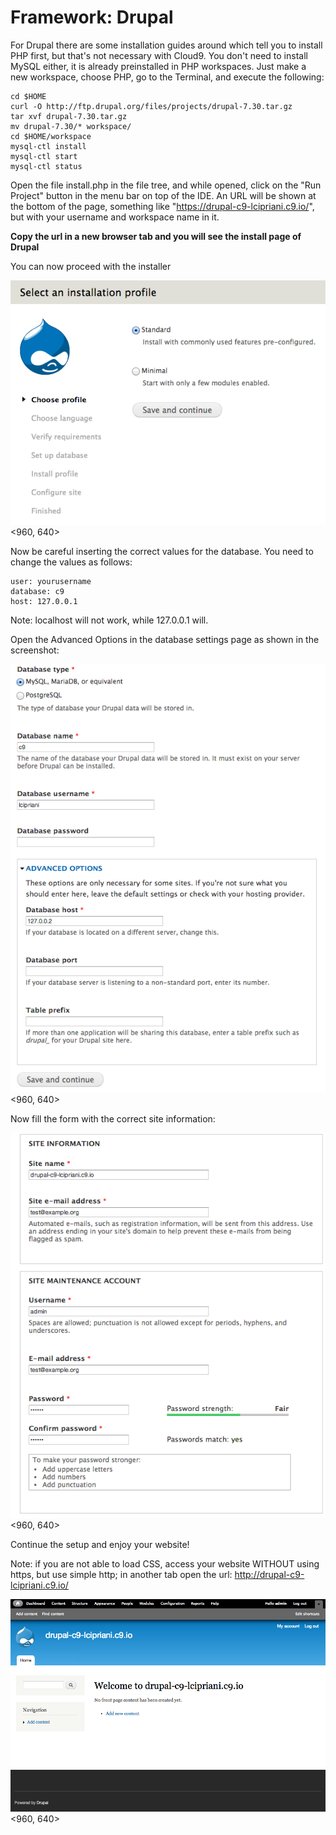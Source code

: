# Framework: Drupal
For Drupal there are some installation guides around which tell you to install PHP first, but that's not necessary with Cloud9.
You don't need to install MySQL either, it is already preinstalled in PHP workspaces. 
Just make a new workspace, choose PHP, go to the Terminal, and execute the following:

    cd $HOME
    curl -O http://ftp.drupal.org/files/projects/drupal-7.30.tar.gz
    tar xvf drupal-7.30.tar.gz
    mv drupal-7.30/* workspace/
    cd $HOME/workspace
    mysql-ctl install
    mysql-ctl start
    mysql-ctl status
    
Open the file install.php in the file tree, and while opened, click on the "Run Project" button in the menu bar on top of the IDE.
An URL will be shown at the bottom of the page, something like "https://drupal-c9-lcipriani.c9.io/", but with your username and workspace name in it. 
 
**Copy the url in a new browser tab and you will see the install page of Drupal**

You can now proceed with the installer

![Drupal Installer](./resources/images/drupalFrameworkInstaller.png)<960, 640>

Now be careful inserting the correct values for the database. You need to change the values as follows:

    user: yourusername
    database: c9
    host: 127.0.0.1

Note: localhost will not work, while 127.0.0.1 will.

Open the Advanced Options in the database settings page as shown in the screenshot:

![Drupal Mysql](./resources/images/drupalFrameworkMysql.png)<960, 640>

Now fill the form with the correct site information:

![Drupal Site Info](./resources/images/drupalFrameworkSiteInfo.png)<960, 640>

Continue the setup and enjoy your website!

Note: if you are not able to load CSS, access your website WITHOUT using https, but use simple http; in another tab open the url: http://drupal-c9-lcipriani.c9.io/

![Drupal Site Installed](./resources/images/drupalFrameworkInstalled.png)<960, 640>
